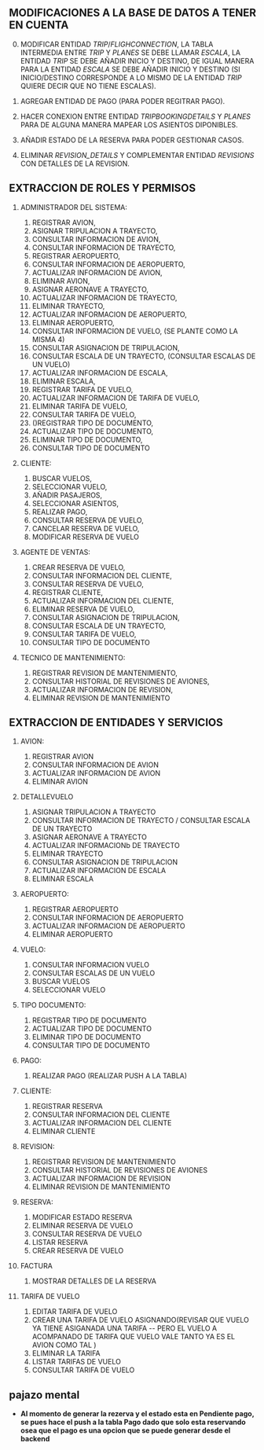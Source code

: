 ## MODIFICACIONES A LA BASE DE DATOS A TENER EN CUENTA

0. MODIFICAR ENTIDAD *TRIP*/*FLIGHCONNECTION*, LA TABLA INTERMEDIA ENTRE *TRIP* Y *PLANES* SE DEBE LLAMAR *ESCALA*, LA ENTIDAD *TRIP* SE DEBE AÑADIR INICIO Y DESTINO, DE IGUAL MANERA PARA LA ENTIDAD *ESCALA* SE DEBE AÑADIR INICIO Y DESTINO (SI INICIO/DESTINO CORRESPONDE A LO MISMO DE LA ENTIDAD *TRIP* QUIERE DECIR QUE NO TIENE ESCALAS).

1. AGREGAR ENTIDAD DE PAGO (PARA PODER REGITRAR PAGO).

2. HACER CONEXION ENTRE ENTIDAD *TRIPBOOKINGDETAILS* Y *PLANES* PARA DE ALGUNA MANERA MAPEAR LOS ASIENTOS DIPONIBLES.

3. AÑADIR ESTADO DE LA RESERVA PARA PODER GESTIONAR CASOS.

4. ELIMINAR *REVISION_DETAILS* Y COMPLEMENTAR ENTIDAD *REVISIONS* CON DETALLES DE LA REVISION.

## EXTRACCION DE ROLES Y PERMISOS

1. ADMINISTRADOR DEL SISTEMA: 
    1. REGISTRAR AVION, 
    2. ASIGNAR TRIPULACION A TRAYECTO,
    3. CONSULTAR INFORMACION DE AVION,
    4. CONSULTAR INFORMACION DE TRAYECTO,
    5. REGISTRAR AEROPUERTO,
    6. CONSULTAR INFORMACION DE AEROPUERTO,
    7. ACTUALIZAR INFORMACION DE AVION,
    8. ELIMINAR AVION,
    9. ASIGNAR AERONAVE A TRAYECTO,
    10. ACTUALIZAR INFORMACION DE TRAYECTO,
    11. ELIMINAR TRAYECTO,
    12. ACTUALIZAR INFORMACION DE AEROPUERTO,
    13. ELIMINAR AEROPUERTO,
    14. CONSULTAR INFORMACION DE VUELO, (SE PLANTE COMO LA MISMA 4)
    15. CONSULTAR ASIGNACION DE TRIPULACION,
    16. CONSULTAR ESCALA DE UN TRAYECTO, (CONSULTAR ESCALAS DE UN VUELO)
    17. ACTUALIZAR INFORMACION DE ESCALA,
    18. ELIMINAR ESCALA,
    19. REGISTRAR TARIFA DE VUELO,
    20. ACTUALIZAR INFORMACION DE TARIFA DE VUELO,
    21. ELIMINAR TARIFA DE VUELO,
    22. CONSULTAR TARIFA DE VUELO,
    23. ()REGISTRAR TIPO DE DOCUMENTO,
    24. ACTUALIZAR TIPO DE DOCUMENTO,
    25. ELIMINAR TIPO DE DOCUMENTO,
    26. CONSULTAR TIPO DE DOCUMENTO
			   
			   
2. CLIENTE: 
    1. BUSCAR VUELOS,
    2. SELECCIONAR VUELO,
    3. AÑADIR PASAJEROS,
    4. SELECCIONAR ASIENTOS,
    5. REALIZAR PAGO,
    6. CONSULTAR RESERVA DE VUELO,
    7. CANCELAR RESERVA DE VUELO,	   
    8. MODIFICAR RESERVA DE VUELO


3. AGENTE DE VENTAS: 
    1. CREAR RESERVA DE VUELO,
    2. CONSULTAR INFORMACION DEL CLIENTE,
    3. CONSULTAR RESERVA DE VUELO,
    4. REGISTRAR CLIENTE,
    5. ACTUALIZAR INFORMACION DEL CLIENTE,
    6. ELIMINAR RESERVA DE VUELO,
    7. CONSULTAR ASIGNACION DE TRIPULACION,
    8. CONSULTAR ESCALA DE UN TRAYECTO,
    9. CONSULTAR TARIFA DE VUELO,
    10. CONSULTAR TIPO DE DOCUMENTO
        	 
		  

4. TECNICO DE MANTENIMIENTO: 
    1. REGISTRAR REVISION DE MANTENIMIENTO,
    2. CONSULTAR HISTORIAL DE REVISIONES DE AVIONES,
    3. ACTUALIZAR INFORMACION DE REVISION,
    4. ELIMINAR REVISION DE MANTENIMIENTO

## EXTRACCION DE ENTIDADES Y SERVICIOS
1. AVION: 
    1. REGISTRAR AVION
    2. CONSULTAR INFORMACION DE AVION
    3. ACTUALIZAR INFORMACION DE AVION
    4. ELIMINAR AVION
	  

2. DETALLEVUELO
    1. ASIGNAR TRIPULACION A TRAYECTO
    2. CONSULTAR INFORMACION DE TRAYECTO / CONSULTAR ESCALA DE UN TRAYECTO
    3. ASIGNAR AERONAVE A TRAYECTO
    4. ACTUALIZAR INFORMACIONb DE TRAYECTO
    5. ELIMINAR TRAYECTO
    6. CONSULTAR ASIGNACION DE TRIPULACION
    7. ACTUALIZAR INFORMACION DE ESCALA
    8. ELIMINAR ESCALA
	     
	     
3. AEROPUERTO: 
    1. REGISTRAR AEROPUERTO
    2. CONSULTAR INFORMACION DE AEROPUERTO
    3. ACTUALIZAR INFORMACION DE AEROPUERTO
    4. ELIMINAR AEROPUERTO
	       
4. VUELO: 
    1. CONSULTAR INFORMACION VUELO
    2. CONSULTAR ESCALAS DE UN VUELO
    7. BUSCAR VUELOS
    8. SELECCIONAR VUELO
    
	  
5. TIPO DOCUMENTO: 
    1. REGISTRAR TIPO DE DOCUMENTO
    2. ACTUALIZAR TIPO DE DOCUMENTO
    3. ELIMINAR TIPO DE DOCUMENTO
    4. CONSULTAR TIPO DE DOCUMENTO

6. PAGO: 
    1. REALIZAR PAGO (REALIZAR PUSH A LA TABLA)

8. CLIENTE: 
    1. REGISTRAR RESERVA
    2. CONSULTAR INFORMACION DEL CLIENTE
    3. ACTUALIZAR INFORMACION DEL CLIENTE
    3. ELIMINAR CLIENTE


11. REVISION: 
    1. REGISTRAR REVISION DE MANTENIMIENTO
    2. CONSULTAR HISTORIAL DE REVISIONES DE AVIONES
    3. ACTUALIZAR INFORMACION DE REVISION
    4. ELIMINAR REVISION DE MANTENIMIENTO


13. RESERVA:
    1. MODIFICAR ESTADO RESERVA
    2. ELIMINAR RESERVA DE VUELO 
    3. CONSULTAR RESERVA DE VUELO
    4. LISTAR RESERVA
    5. CREAR RESERVA DE VUELO

14. FACTURA
    1.  MOSTRAR DETALLES DE LA RESERVA

15. TARIFA DE VUELO
    1. EDITAR TARIFA DE VUELO
    2. CREAR UNA TARIFA DE VUELO ASIGNANDO(REVISAR QUE VUELO YA TIENE ASIGANADA UNA TARIFA -- PERO EL VUELO A ACOMPANADO DE TARIFA QUE VUELO VALE TANTO YA ES EL AVION COMO TAL )
    3. ELIMINAR LA TARIFA
    4. LISTAR TARIFAS DE VUELO
    5. CONSULTAR TARIFA DE VUELO




## pajazo mental

- **Al momento de generar la rezerva y el estado esta en Pendiente pago, se pues hace 
el push a la tabla Pago dado que solo esta reservando osea que el pago es una opcion que se puede generar desde el backend**
